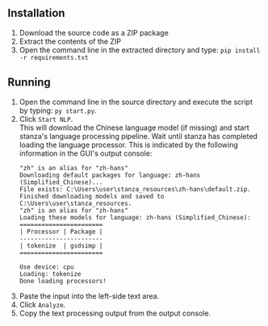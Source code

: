 ## Installation
1. Download the source code as a ZIP package
1. Extract the contents of the ZIP
1. Open the command line in the extracted directory and type: `pip install -r requirements.txt`

## Running
1. Open the command line in the source directory and execute the script by typing: `py start.py`.
1. Click `Start NLP`.  
This will download the Chinese language model (if missing) and start stanza's language processing pipeline.
Wait until stanza has completed loading the language processor. This is indicated by the following information in the
GUI's output console:
    ```
    "zh" is an alias for "zh-hans"  
    Downloading default packages for language: zh-hans (Simplified_Chinese)...
    File exists: C:\Users\user\stanza_resources\zh-hans\default.zip.
    Finished downloading models and saved to C:\Users\user\stanza_resources.
    "zh" is an alias for "zh-hans"
    Loading these models for language: zh-hans (Simplified_Chinese):
    =======================
    | Processor | Package |
    -----------------------
    | tokenize  | gsdsimp |
    =======================
    
    Use device: cpu
    Loading: tokenize
    Done loading processors!
    ```
1. Paste the input into the left-side text area.
1. Click `Analyze`.
1. Copy the text processing output from the output console.
